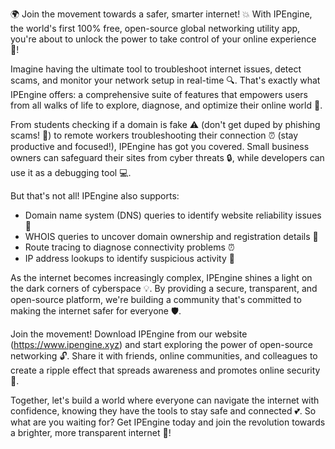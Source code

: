 🌍 Join the movement towards a safer, smarter internet! 💥 With IPEngine, the world's first 100% free, open-source global networking utility app, you're about to unlock the power to take control of your online experience 🚀!

Imagine having the ultimate tool to troubleshoot internet issues, detect scams, and monitor your network setup in real-time 🔍. That's exactly what IPEngine offers: a comprehensive suite of features that empowers users from all walks of life to explore, diagnose, and optimize their online world 📡.

From students checking if a domain is fake ⚠️ (don't get duped by phishing scams! 🤑) to remote workers troubleshooting their connection ⏰ (stay productive and focused!), IPEngine has got you covered. Small business owners can safeguard their sites from cyber threats 🔒, while developers can use it as a debugging tool 💻.

But that's not all! IPEngine also supports:

* Domain name system (DNS) queries to identify website reliability issues 🚫
* WHOIS queries to uncover domain ownership and registration details 👀
* Route tracing to diagnose connectivity problems ⏰
* IP address lookups to identify suspicious activity 🔴

As the internet becomes increasingly complex, IPEngine shines a light on the dark corners of cyberspace 💡. By providing a secure, transparent, and open-source platform, we're building a community that's committed to making the internet safer for everyone 🛡️.

Join the movement! Download IPEngine from our website (https://www.ipengine.xyz) and start exploring the power of open-source networking 🔓. Share it with friends, online communities, and colleagues to create a ripple effect that spreads awareness and promotes online security 👥.

Together, let's build a world where everyone can navigate the internet with confidence, knowing they have the tools to stay safe and connected 💕. So what are you waiting for? Get IPEngine today and join the revolution towards a brighter, more transparent internet 🌟!